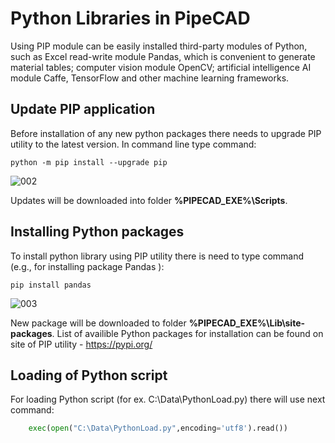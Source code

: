 # Python Libraries in PipeCAD
Using PIP module can be easily installed third-party modules of Python, such as Excel read-write module Pandas, which is convenient to generate material tables; computer vision module OpenCV; artificial intelligence AI module Caffe, TensorFlow and other machine learning frameworks.

## Update PIP application
Before installation of any new python packages there needs to upgrade PIP utility to the latest version. In command line type command:
```batch
python -m pip install --upgrade pip 
```
![002](../../images/development/plugins/upgrade_pip.png)

Updates will be downloaded into folder **%PIPECAD_EXE%\Scripts**.

## Installing Python packages
To install python library using PIP utility there is need to type command (e.g., for installing package Pandas ):
```batch
pip install pandas
```
![003](../../images/development/plugins/install_pip_plugins.png)

New package will be downloaded to folder **%PIPECAD_EXE%\Lib\site-packages**. List of availible Python packages for installation can be found on site of PIP utility - https://pypi.org/

## Loading of Python script
For loading Python script (for ex. C:\Data\PythonLoad.py) there will use next command:
```python
    exec(open("C:\Data\PythonLoad.py",encoding='utf8').read())
```
